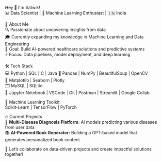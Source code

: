 Hey 👋 I'm Satwik!  
📊 Data Scientist | 🤖 Machine Learning Enthusiast | 🇮🇳 India  

🧠 About Me  
🔍 Passionate about uncovering insights from data  
🎓 Currently expanding my knowledge in Machine Learning and Data Engineering  
🎯 Goal: Build AI-powered healthcare solutions and predictive systems  
⚡ Focus: Data pipelines, model deployment, and deep learning  

🛠️ Tech Stack  
💻 Python | SQL | C  | Java
🧹 Pandas | NumPy | BeautifulSoup | OpenCV  
🎨 Matplotlib | Seaborn | Plotly  
🗂 MySQL | SQLite  
📓 Jupyter Notebook | VSCode | Git | Postman | Streamlit | Google Collab 

🤖 Machine Learning Toolkit  
Scikit-Learn | TensorFlow | PyTorch  

🔥 Current Projects  
🔬 **Multi-Disease Diagnosis Platform:** AI models predicting various diseases from user data  
📚 **AI-Powered Book Generator:** Building a GPT-based model that generates personalized book content  

🚀 Let’s collaborate on data-driven projects and create impactful solutions together!  
